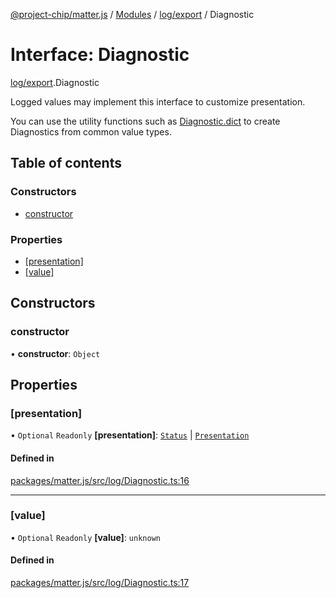 [@project-chip/matter.js](../README.md) / [Modules](../modules.md) / [log/export](../modules/log_export.md) / Diagnostic

# Interface: Diagnostic

[log/export](../modules/log_export.md).Diagnostic

Logged values may implement this interface to customize presentation.

You can use the utility functions such as [Diagnostic.dict](../modules/log_export.Diagnostic.md#dict) to create
Diagnostics from common value types.

## Table of contents

### Constructors

- [constructor](log_export.Diagnostic-1.md#constructor)

### Properties

- [[presentation]](log_export.Diagnostic-1.md#[presentation])
- [[value]](log_export.Diagnostic-1.md#[value])

## Constructors

### constructor

• **constructor**: `Object`

## Properties

### [presentation]

• `Optional` `Readonly` **[presentation]**: [`Status`](../enums/common_export.Lifecycle.Status.md) \| [`Presentation`](../enums/log_export.Diagnostic.Presentation.md)

#### Defined in

[packages/matter.js/src/log/Diagnostic.ts:16](https://github.com/project-chip/matter.js/blob/c0d55745d5279e16fdfaa7d2c564daa31e19c627/packages/matter.js/src/log/Diagnostic.ts#L16)

___

### [value]

• `Optional` `Readonly` **[value]**: `unknown`

#### Defined in

[packages/matter.js/src/log/Diagnostic.ts:17](https://github.com/project-chip/matter.js/blob/c0d55745d5279e16fdfaa7d2c564daa31e19c627/packages/matter.js/src/log/Diagnostic.ts#L17)
